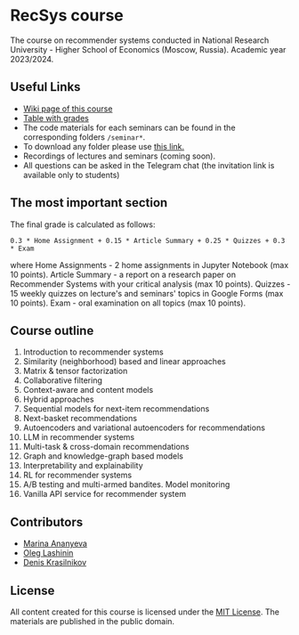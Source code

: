 # RecSys course
The course on recommender systems conducted in National Research University - Higher School of Economics (Moscow, Russia). Academic year 2023/2024. 

## Useful Links

- [Wiki page of this course](http://wiki.cs.hse.ru/%D0%A0%D0%B5%D0%BA%D0%BE%D0%BC%D0%B5%D0%BD%D0%B4%D0%B0%D1%82%D0%B5%D0%BB%D1%8C%D0%BD%D1%8B%D0%B5_%D1%81%D0%B8%D1%81%D1%82%D0%B5%D0%BC%D1%8B)
- [Table with grades](https://docs.google.com/spreadsheets/d/1ODp5Hw5QZmo-Mvw2nZ9nNTdT0zRgk8m4HAuN0-zz1KI/edit?usp=sharing)
- The code materials for each seminars can be found in the corresponding folders `/seminar*`.
- To download any folder please use [this link.](https://minhaskamal.github.io/DownGit/#/home)
- Recordings of lectures and seminars (coming soon). 
- All questions can be asked in the Telegram chat (the invitation link is available only to students)

## The most important section

The final grade is calculated as follows:

```
0.3 * Home Assignment + 0.15 * Article Summary + 0.25 * Quizzes + 0.3 * Exam
```
where
Home Assignments - 2 home assignments in Jupyter Notebook (max 10 points). 
Article Summary - a report on a research paper on Recommender Systems with your critical analysis (max 10 points). 
Quizzes - 15 weekly quizzes on lecture's and seminars' topics in Google Forms (max 10 points). 
Exam - oral examination on all topics (max 10 points). 


## Course outline 

1. Introduction to recommender systems
2. Similarity (neighborhood) based and linear approaches
3. Matrix & tensor factorization
4. Collaborative filtering 
5. Context-aware and content models
6. Hybrid approaches
7. Sequential models for next-item recommendations
8. Next-basket recommendations 
9. Autoencoders and variational autoencoders for recommendations 
10. LLM in recommender systems
11. Multi-task & cross-domain recommendations 
12. Graph and knowledge-graph based models 
13. Interpretability and explainability 
14. RL for recommender systems
15. A/B testing and multi-armed bandites. Model monitoring 
16. Vanilla API service for recommender system

## Contributors 

* [Marina Ananyeva](https://github.com/anamarina)
* [Oleg Lashinin](https://github.com/fotol1)
* [Denis Krasilnikov](https://github.com/deethereal)


## License

All content created for this course is licensed under the [MIT License](). The materials are published in the public domain.
